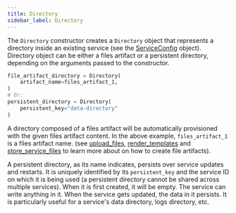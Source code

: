 ```yaml
---
title: Directory
sidebar_label: Directory
---
```


The `Directory` constructor creates a `Directory` object that represents a directory inside an existing service (see
the [ServiceConfig][service-config] object).
Directory object can be either a files artifact or a persistent directory, depending on the arguments passed to the 
constructor.

```python
file_artifact_directory = Directory(
    artifact_name=files_artifact_1,
)
# Or:
persistent_directory = Directory(
    persistent_key="data-directory"
)
```

A directory composed of a files artifact will be automatically provisioned with the given files artifact content. In 
the above example, `files_artifact_1` is a files artifact name. (see [upload_files][upload-files-reference], 
[render_templates][render-templates-reference] and [store_service_files][store-service-reference] to learn more about 
on how to create file artifacts). 

A persistent directory, as its name indicates, persists over service updates and restarts. It is uniquely identified 
by its `persistent_key` and the service ID on which it is being used (a persistent directory cannot be shared across
multiple services). When it is first created, it will be empty. The service can write anything in it. When the service 
gets updated, the data in it persists. It is particularly useful for a service's data directory, logs directory, etc.

<!--------------- ONLY LINKS BELOW THIS POINT ---------------------->
[render-templates-reference]: ./plan.md#render_templates
[service-config]: ./service-config.md
[store-service-reference]: ./plan.md#store_service_files
[upload-files-reference]: ./plan.md#upload_files
